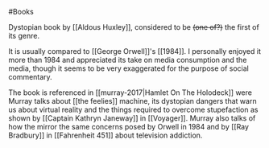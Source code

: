 #Books 

Dystopian book by [[Aldous Huxley]], considered to be ~~(one of?)~~ the first of its genre. 

It is usually compared to [[George Orwell]]'s [[1984]]. I personally enjoyed it more than 1984 and appreciated its take on media consumption and the  media, though it seems to be very exaggerated for  the purpose of social commentary.

The book is referenced in [[murray-2017|Hamlet On The Holodeck]] were Murray talks about [[the feelies]] machine, its dystopian dangers that warn us about virtual reality and the things required to overcome stupefaction as shown by [[Captain Kathryn Janeway]] in [[Voyager]]. Murray also talks of how the mirror the same concerns posed by Orwell in 1984 and by [[Ray Bradbury]] in [[Fahrenheit 451]] about television addiction.